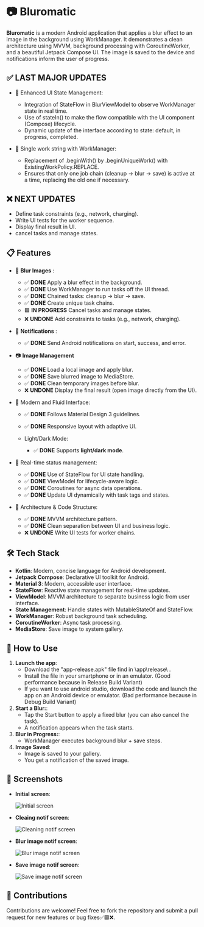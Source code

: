 # 📷 **Bluromatic**

**Bluromatic** is a modern Android application that applies a blur effect to an image in the background using WorkManager. It demonstrates a clean architecture using MVVM, background processing with CoroutineWorker, and a beautiful Jetpack Compose UI. The image is saved to the device and notifications inform the user of progress.

## ✅ **LAST MAJOR UPDATES**

- 🔄 Enhanced UI State Management:
   - Integration of StateFlow in BlurViewModel to observe WorkManager state in real time.
   - Use of stateIn() to make the flow compatible with the UI component (Compose) lifecycle.
   - Dynamic update of the interface according to state: default, in progress, completed.

- 🔗 Single work string with WorkManager:
   - Replacement of .beginWith() by .beginUniqueWork() with ExistingWorkPolicy.REPLACE.
   - Ensures that only one job chain (cleanup → blur → save) is active at a time, replacing the old one if necessary.
      
## ❌ **NEXT UPDATES**

   - Define task constraints (e.g., network, charging).
   - Write UI tests for the worker sequence.
   - Display final result in UI.
   - cancel tasks and manage states.

## 📋 **Features**

   - 🔮 **Blur Images** :

      - ✅ **DONE** Apply a blur effect in the background.
      - ✅ **DONE** Use WorkManager to run tasks off the UI thread.
      - ✅ **DONE** Chained tasks: cleanup -> blur -> save.
      - ✅ **DONE** Create unique task chains.
      - 🟩 **IN PROGRESS** Cancel tasks and manage states.
      - ❌ **UNDONE** Add constraints to tasks (e.g., network, charging).
   
   - 🎉 **Notifications** :

      - ✅ **DONE** Send Android notifications on start, success, and error.

   - 📷 **Image Management**

      - ✅ **DONE** Load a local image and apply blur.
      - ✅ **DONE** Save blurred image to MediaStore.
      - ✅ **DONE** Clean temporary images before blur.
      - ❌ **UNDONE** Display the final result (open image directly from the UI).

   - 🎨 Modern and Fluid Interface:

      - ✅ **DONE** Follows Material Design 3 guidelines.
      - ✅ **DONE** Responsive layout with adaptive UI.

      - Light/Dark Mode:
         - ✅ **DONE** Supports **light/dark mode**.

   - 🔄 Real-time status management:

      - ✅ **DONE** Use of StateFlow for UI state handling.
      - ✅ **DONE** ViewModel for lifecycle-aware logic.
      - ✅ **DONE** Coroutines for async data operations.
      - ✅ **DONE** Update UI dynamically with task tags and states.

   - 🧠 Architecture & Code Structure:

      - ✅ **DONE** MVVM architecture pattern.
      - ✅ **DONE** Clean separation between UI and business logic.
      - ❌ **UNDONE** Write UI tests for worker chains.

## 🛠️ **Tech Stack**

   - **Kotlin**: Modern, concise language for Android development.
   - **Jetpack Compose**: Declarative UI toolkit for Android.
   - **Material 3**: Modern, accessible user interface.
   - **StateFlow**: Reactive state management for real-time updates.
   - **ViewModel**: MVVM architecture to separate business logic from user interface.
   - **State Management**: Handle states with MutableStateOf and StateFlow.
   - **WorkManager**: Robust background task scheduling.
   - **CoroutineWorker**: Async task processing.
   - **MediaStore**: Save image to system gallery.
   
## 🚀 **How to Use**
1. **Launch the app**:
   - Download the "app-release.apk" file find in \app\release\ .
   - Install the file in your smartphone or in an emulator. (Good performance because in Release Build Variant)
   - If you want to use android studio, download the code and launch the app on an Android device or emulator. (Bad performance because in Debug Build Variant)
2. **Start a Blur:**:
   - Tap the Start button to apply a fixed blur (you can also cancel the task).
   - A notification appears when the task starts.
3. **Blur in Progress:**:
   - WorkManager executes background blur + save steps.
4. **Image Saved**:
   - Image is saved to your gallery.
   - You get a notification of the saved image.

## 📸 **Screenshots**

- **Initial screen**:

   ![Initial screen](screenshots/initial_screen.png)

- **Cleaing notif screen**:

   ![Cleaning notif screen](screenshots/cleaning_notif_screen.png)

- **Blur image notif screen**:

   ![Blur image notif screen](screenshots/blur_image_notif_screen.png)

- **Save image notif screen**:

   ![Save image notif screen](screenshots/save_image_notif_screen.png)



## 🤝 **Contributions**
Contributions are welcome! Feel free to fork the repository and submit a pull request for new features or bug fixes✅🟩❌.